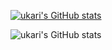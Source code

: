 [![ukari's GitHub stats](https://github-readme-stats.vercel.app/api?username=ukari&theme=dark&&show_icons=true&hide_border=true&border_radius=0&icon_color=ca2626)](https://github.com/anuraghazra/github-readme-stats)

![ukari's GitHub stats](https://github-profile-trophy.vercel.app/?username=ukari)
